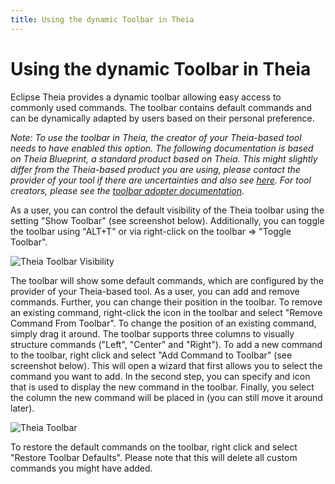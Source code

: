 ```yaml
---
title: Using the dynamic Toolbar in Theia
---
```


# Using the dynamic Toolbar in Theia

Eclipse Theia provides a dynamic toolbar allowing easy access to commonly used commands. The toolbar contains default commands and can be dynamically adapted by users based on their personal preference.

*Note: To use the toolbar in Theia, the creator of your Theia-based tool needs to have enabled this option. The following documentation is based on Theia Blueprint, a standard product based on Theia. This might slightly differ from the Theia-based product you are using, please contact the provider of your tool if there are uncertainties and also see [here](/docs/user_getting_started/). For tool creators, please see the [toolbar adopter documentation](/docs/toolbar/).*

As a user, you can control the default visibility of the Theia toolbar using the setting "Show Toolbar" (see screenshot below). Additionally, you can toggle the toolbar using "ALT+T" or via right-click on the toolbar => "Toggle Toolbar".

<img src="/theia-toolbar-visibility.gif" alt="Theia Toolbar Visibility" style="max-width: 525px">

The toolbar will show some default commands, which are configured by the provider of your Theia-based tool. As a user, you can add and remove commands. Further, you can change their position in the toolbar. To remove an existing command, right-click the icon in the toolbar and select "Remove Command From Toolbar". To change the position of an existing command, simply drag it around. The toolbar supports three columns to visually structure commands ("Left", "Center" and "Right").
To add a new command to the toolbar, right click and select "Add Command to Toolbar" (see screenshot below). This will open a wizard that first allows you to select the command you want to add. In the second step, you can specify and icon that is used to display the new command in the toolbar. Finally, you select the column the new command will be placed in (you can still move it around later).

<img src="/theia-toolbar.gif" alt="Theia Toolbar" style="max-width: 525px">

To restore the default commands on the toolbar, right click and select "Restore Toolbar Defaults". Please note that this will delete all custom commands you might have added.
